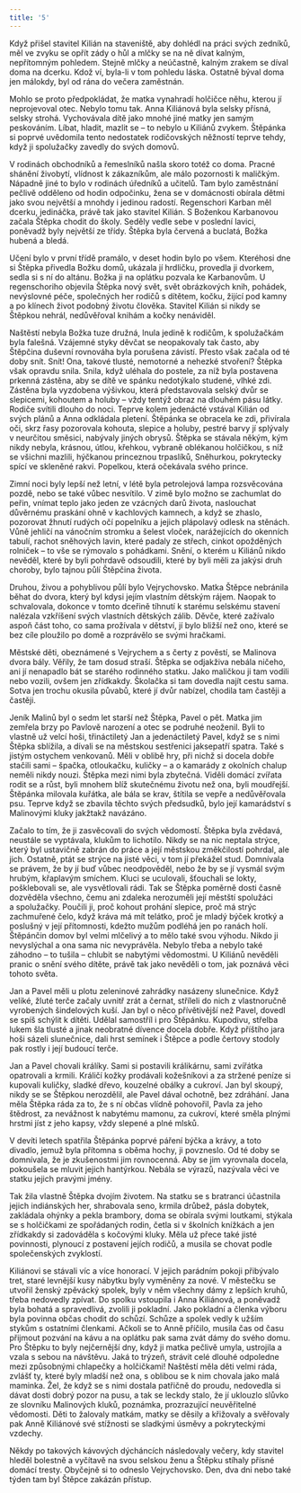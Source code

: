 ```yaml
---
title: '5'
---
```


Když přišel stavitel Kilián na staveniště, aby dohlédl na práci svých zedníků, měl ve zvyku se opřít zády o hůl a mlčky se na ně dívat kalným, nepřítomným pohledem. Stejně mlčky a neúčastně, kalným zrakem se díval doma na dcerku. Kdož ví, byla-li v tom pohledu láska. Ostatně býval doma jen málokdy, byl od rána do večera zaměstnán.

Mohlo se proto předpokládat, že matka vynahradí holčičce něhu, kterou jí neprojevoval otec. Nebylo tomu tak. Anna Kiliánová byla selsky přísná, selsky strohá. Vychovávala dítě jako mnohé jiné matky jen samým peskováním. Líbat, hladit, mazlit se – to nebylo u Kiliánů zvykem. Štěpánka si poprvé uvědomila tento nedostatek rodičovských něžností teprve tehdy, když ji spolužačky zavedly do svých domovů.

V rodinách obchodníků a řemeslníků našla skoro totéž co doma. Pracné shánění živobytí, vlídnost k zákazníkům, ale málo pozornosti k maličkým. Nápadně jiné to bylo v rodinách úředníků a učitelů. Tam bylo zaměstnání pečlivě odděleno od hodin odpočinku, žena se v domácnosti obírala dětmi jako svou největší a mnohdy i jedinou radostí. Regenschori Karban měl dcerku, jedináčka, právě tak jako stavitel Kilián. S Boženkou Karbanovou začala Štěpka chodit do školy. Seděly vedle sebe v poslední lavici, poněvadž byly největší ze třídy. Štěpka byla červená a buclatá, Božka hubená a bledá.

Učení bylo v první třídě pramálo, v deset hodin bylo po všem. Kteréhosi dne si Štěpka přivedla Božku domů, ukázala jí hrdličku, provedla ji dvorkem, sedla si s ní do altánu. Božka ji na oplátku pozvala ke Karbanovům. U regenschoriho objevila Štěpka nový svět, svět obrázkových knih, pohádek, nevýslovné péče, společných her rodičů s dítětem, kočku, žijící pod kamny a po klínech život podobný životu člověka. Stavitel Kilián si nikdy se Štěpkou nehrál, nedůvěřoval knihám a kočky nenáviděl.

Naštěstí nebyla Božka tuze družná, lnula jedině k rodičům, k spolužačkám byla falešná. Vzájemné styky děvčat se neopakovaly tak často, aby Štěpčina duševní rovnováha byla porušena závistí. Přesto však začala od té doby snít. Snít! Ona, takové tlusté, nemotorné a nehezké stvoření? Štěpka však opravdu snila. Snila, když uléhala do postele, za níž byla postavena prkenná zástěna, aby se dítě ve spánku nedotýkalo studené, vlhké zdi. Zástěna byla vyzdobena výšivkou, která představovala selský dvůr se slepicemi, kohoutem a holuby – vždy tentýž obraz na dlouhém pásu látky. Rodiče svítili dlouho do noci. Teprve kolem jedenácté vstával Kilián od svých plánů a Anna odkládala pletení. Štěpánka se obracela ke zdi, přivírala oči, skrz řasy pozorovala kohouta, slepice a holuby, pestré barvy jí splývaly v neurčitou směsici, nabývaly jiných obrysů. Štěpka se stávala někým, kým nikdy nebyla, krásnou, útlou, křehkou, vybraně oblékanou holčičkou, s níž se všichni mazlili, hýčkanou princeznou trpaslíků, Sněhurkou, pokrytecky spící ve skleněné rakvi. Popelkou, která očekávala svého prince.

Zimní noci byly lepší než letní, v létě byla petrolejová lampa rozsvěcována pozdě, nebo se také vůbec nesvítilo. V zimě bylo možno se zachumlat do peřin, vnímat teplo jako jeden ze vzácných darů života, naslouchat důvěrnému praskání ohně v kachlových kamnech, a když se zhaslo, pozorovat žhnutí rudých očí popelníku a jejich plápolavý odlesk na stěnách. Vůně jehličí na vánočním stromku a šelest vloček, narážejících do okenních tabulí, rachot sněhových lavin, které padaly ze střech, cinkot opožděných rolniček – to vše se rýmovalo s pohádkami. Snění, o kterém u Kiliánů nikdo nevěděl, které by byli pohrdavě odsoudili, které by byli měli za jakýsi druh choroby, bylo tajnou půlí Štěpčina života.

Druhou, živou a pohyblivou půlí bylo Vejrychovsko. Matka Štěpce nebránila běhat do dvora, který byl kdysi jejím vlastním dětským rájem. Naopak to schvalovala, dokonce v tomto dceřině tíhnutí k starému selskému stavení nalézala vzkříšení svých vlastních dětských zálib. Děvče, které zažívalo aspoň část toho, co sama prožívala v dětství, jí bylo bližší než ono, které se bez cíle ploužilo po domě a rozprávělo se svými hračkami.

Městské děti, obeznámené s Vejrychem a s čerty z pověstí, se Malinova dvora bály. Věřily, že tam dosud straší. Štěpka se odjakživa nebála ničeho, ani jí nenapadlo bát se starého rodinného statku. Jako maličkou ji tam vodili nebo vozili, ovšem jen zřídkakdy. Školačka si tam dovedla najít cestu sama. Sotva jen trochu okusila půvabů, které jí dvůr nabízel, chodila tam častěji a častěji.

Jeník Malinů byl o sedm let starší než Štěpka, Pavel o pět. Matka jim zemřela brzy po Pavlově narození a otec se podruhé neoženil. Byli to vlastně už velcí hoši, třináctiletý Jan a jedenáctiletý Pavel, když se s nimi Štěpka sblížila, a dívali se na městskou sestřenici jaksepatří spatra. Také s jistým ostychem venkovanů. Měli v oblibě hry, při nichž si docela dobře stačili sami – špačka, otloukačku, kuličky – a o kamarády z okolních chalup neměli nikdy nouzi. Štěpka mezi nimi byla zbytečná. Viděli domácí zvířata rodit se a růst, byli mnohem blíž skutečnému životu než ona, byli moudřejší. Štěpánka milovala kuřátka, ale bála se krav, štítila se vepře a nedůvěřovala psu. Teprve když se zbavila těchto svých předsudků, bylo její kamarádství s Malinovými kluky jakžtakž navázáno.

Začalo to tím, že ji zasvěcovali do svých vědomostí. Štěpka byla zvědavá, neustále se vyptávala, klukům to lichotilo. Nikdy se na nic neptala strýce, který byl ustavičně zabrán do práce a její městskou změkčilostí pohrdal, ale jich. Ostatně, ptát se strýce na jisté věci, v tom jí překážel stud. Domnívala se právem, že by jí buď vůbec neodpověděl, nebo že by se jí vysmál svým hrubým, křaplavým smíchem. Kluci se uculovali, šťouchali se lokty, pošklebovali se, ale vysvětlovali rádi. Tak se Štěpka poměrně dosti časně dozvěděla všechno, čemu ani zdaleka nerozuměli její městští spolužáci a spolužačky. Poučili ji, proč kohout prohání slepice, proč má strýc zachmuřené čelo, když kráva má mít telátko, proč je mladý býček krotký a poslušný v její přítomnosti, kdežto mužům podléhá jen po ranách holí. Štěpánčin domov byl velmi mlčelivý a to mělo také svou výhodu. Nikdo ji nevyslýchal a ona sama nic nevyprávěla. Nebylo třeba a nebylo také záhodno – to tušila – chlubit se nabytými vědomostmi. U Kiliánů nevěděli pranic o snění svého dítěte, právě tak jako nevěděli o tom, jak poznává věci tohoto světa.

Jan a Pavel měli u plotu zeleninové zahrádky nasázeny slunečnice. Když veliké, žluté terče začaly uvnitř zrát a černat, stříleli do nich z vlastnoručně vyrobených šindelových kuší. Jan byl o něco přívětivější než Pavel, dovedl se spíš schýlit k dítěti. Udělal samostříl i pro Štěpánku. Kupodivu, střelba lukem šla tlusté a jinak neobratné dívence docela dobře. Když příštího jara hoši sázeli slunečnice, dali hrst semínek i Štěpce a podle čertovy stodoly pak rostly i její budoucí terče.

Jan a Pavel chovali králíky. Sami si postavili králikárnu, sami zvířátka opatrovali a krmili. Králičí kožky prodávali kožešníkovi a za stržené peníze si kupovali kuličky, sladké dřevo, kouzelné obálky a cukroví. Jan byl skoupý, nikdy se se Štěpkou nerozdělil, ale Pavel dával ochotně, bez zdráhání. Jana měla Štěpka ráda za to, že s ní občas vlídně pohovořil, Pavla za jeho štědrost, za nevážnost k nabytému mamonu, za cukroví, které směla plnými hrstmi jíst z jeho kapsy, vždy slepené a plné mlsků.

V devíti letech spatřila Štěpánka poprvé páření býčka a krávy, a toto divadlo, jemuž byla přítomna s oběma hochy, ji povzneslo. Od té doby se domnívala, že je zkušenostmi jim rovnocenná. Aby se jim vyrovnala docela, pokoušela se mluvit jejich hantýrkou. Nebála se výrazů, nazývala věci ve statku jejich pravými jmény.

Tak žila vlastně Štěpka dvojím životem. Na statku se s bratranci účastnila jejich indiánských her, shrabovala seno, krmila drůbež, pásla dobytek, zakládala ohýnky a pekla brambory, doma se obírala svými loutkami, stýkala se s holčičkami ze spořádaných rodin, četla si v školních knížkách a jen zřídkakdy si zadováděla s kočovými kluky. Měla už přece také jisté povinnosti, plynoucí z postavení jejích rodičů, a musila se chovat podle společenských zvyklostí.

Kiliánovi se stávali víc a více honorací. V jejich parádním pokoji přibývalo tret, staré levnější kusy nábytku byly vyměněny za nové. V městečku se utvořil ženský zpěvácký spolek, byly v něm všechny dámy z lepších kruhů, třeba nedovedly zpívat. Do spolku vstoupila i Anna Kiliánová, a poněvadž byla bohatá a spravedlivá, zvolili ji pokladní. Jako pokladní a členka výboru byla povinna občas chodit do schůzí. Schůze a spolek vedly k užším stykům s ostatními členkami. Ačkoli se to Anně příčilo, musila čas od času přijmout pozvání na kávu a na oplátku pak sama zvát dámy do svého domu. Pro Štěpku to byly nejčernější dny, když ji matka pečlivě umyla, ustrojila a vzala s sebou na návštěvu. Jaká to trýzeň, strávit celé dlouhé odpoledne mezi způsobnými chlapečky a holčičkami! Naštěstí měla děti velmi ráda, zvlášť ty, které byly mladší než ona, s oblibou se k nim chovala jako malá maminka. Žel, že když se s nimi dostala patřičně do proudu, nedovedla si dávat dosti dobrý pozor na pusu, a tak se leckdy stalo, že jí uklouzlo slůvko ze slovníku Malinových kluků, poznámka, prozrazující neuvěřitelné vědomosti. Děti to žalovaly matkám, matky se děsily a křižovaly a svěřovaly pak Anně Kiliánové své stížnosti se sladkými úsměvy a pokryteckými vzdechy.

Někdy po takových kávových dýcháncích následovaly večery, kdy stavitel hleděl bolestně a vyčítavě na svou selskou ženu a Štěpku stíhaly přísné domácí tresty. Obyčejně si to odneslo Vejrychovsko. Den, dva dni nebo také týden tam byl Štěpce zakázán přístup.
